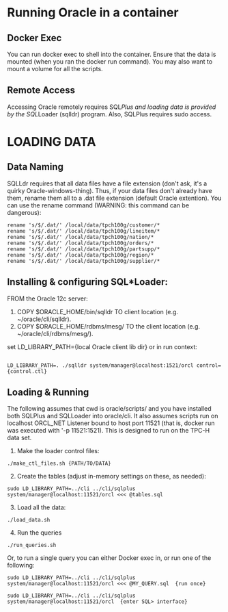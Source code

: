 # Running Oracle in a container

## Docker Exec
You can run docker exec to shell into the container. Ensure that the data is mounted (when you ran the docker run command). You may also want to mount a volume for all the scripts. 

## Remote Access
Accessing Oracle remotely requires SQL*Plus and loading data is provided by the SQL*Loader (sqlldr) program. Also, SQLPlus requires sudo access.


# LOADING DATA

## Data Naming
SQLLdr requires that all data files have a file extension (don't ask, it's a quirky Oracle-windows-thing). Thus, if your data files don't already have them, rename them all to a .dat file extension (default Oracle extention). You can use the rename command (WARNING: this command can be dangerous):

```
rename 's/$/.dat/' /local/data/tpch100g/customer/*
rename 's/$/.dat/' /local/data/tpch100g/lineitem/*
rename 's/$/.dat/' /local/data/tpch100g/nation/*
rename 's/$/.dat/' /local/data/tpch100g/orders/*
rename 's/$/.dat/' /local/data/tpch100g/partsupp/*
rename 's/$/.dat/' /local/data/tpch100g/region/*
rename 's/$/.dat/' /local/data/tpch100g/supplier/*
```

## Installing & configuring SQL*Loader:

FROM the Oracle 12c server: 
1. COPY  $ORACLE_HOME/bin/sqlldr TO client location (e.g. ~/oracle/cli/sqlldr).
2. COPY  $ORACLE_HOME/rdbms/mesg/  TO the client location (e.g. ~/oracle/cli/rdbms/mesg/). 

set LD_LIBRARY_PATH={local Oracle client lib dir} or in run context:

```

LD_LIBRARY_PATH=. ./sqlldr system/manager@localhost:1521/orcl control={control.ctl}
```

## Loading & Running
The following assumes that cwd is oracle/scripts/ and you have installed both SQLPlus and SQLLoader into oracle/cli. It also assumes scripts run on localhost ORCL_NET Listener bound to host port 11521 (that is, docker run was executed with '-p 11521:1521). This is designed to run on the TPC-H data set.

1. Make the loader control files:
```
./make_ctl_files.sh {PATH/TO/DATA}
```

2. Create the tables (adjust in-memory settings on these, as needed):
```
sudo LD_LIBRARY_PATH=../cli ../cli/sqlplus system/manager@localhost:11521/orcl <<< @tables.sql
```

3. Load all the data:
```
./load_data.sh
```

4. Run the queries
```
./run_queries.sh
```

Or, to run a single query you can either Docker exec in, or run one of the following:
```
sudo LD_LIBRARY_PATH=../cli ../cli/sqlplus system/manager@localhost:11521/orcl <<< @MY_QUERY.sql  {run once}

sudo LD_LIBRARY_PATH=../cli ../cli/sqlplus system/manager@localhost:11521/orcl  {enter SQL> interface}
```
